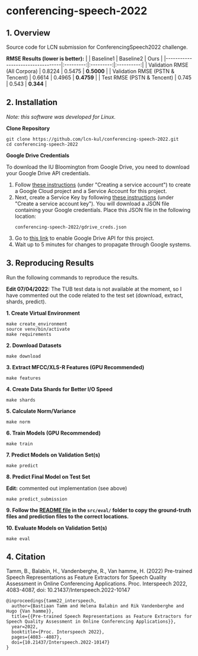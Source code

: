 # conferencing-speech-2022

## 1. Overview
Source code for LCN submission for ConferencingSpeech2022 challenge.

**RMSE Results (lower is better):**
|                                  | Baseline1 | Baseline2 |    Ours    |
|----------------------------------|:---------:|:---------:|:----------:|
| Validation RMSE (All Corpora)    |   0.8224  |   0.5475  | **0.5000** |
| Validation RMSE (PSTN & Tencent) |   0.6614  |   0.4965  | **0.4759** |
| Test RMSE (PSTN & Tencent)       |   0.745   |   0.543   |  **0.344** |


## 2. Installation
*Note: this software was developed for Linux.*

**Clone Repository**
```
git clone https://github.com/lcn-kul/conferencing-speech-2022.git
cd conferencing-speech-2022
```

**Google Drive Credentials**

To download the IU Bloomington from Google Drive, you need to download your
Google Drive API credentials.

1. Follow [these
   instructions](https://cloud.google.com/iam/docs/creating-managing-service-accounts#creating)
   (under "Creating a service account") to create a Google Cloud project and a
   Service Account for this project.
2. Next, create a Service Key by following [these
   instructions](https://cloud.google.com/iam/docs/creating-managing-service-account-keys#creating)
   (under "Create a service account key"). You will download a JSON file containing
   your Google credentials. Place this JSON file in the following location:
   ```
   conferencing-speech-2022/gdrive_creds.json
   ```
3. Go to [this
   link](https://console.developers.google.com/apis/library/drive.googleapis.com)
   to enable Google Drive API for this project.
4. Wait up to 5 minutes for changes to propagate through Google systems.

## 3. Reproducing Results

Run the following commands to reproduce the results.

**Edit 07/04/2022:** The TUB test data is not available at the moment, so I
have commented out the code related to the test set (download, extract, shards,
predict).

**1. Create Virtual Environment**
```
make create_environment
source venv/bin/activate
make requirements
```

**2. Download Datasets**
```
make download
```

**3. Extract MFCC/XLS-R Features (GPU Recommended)**
```
make features
```

**4. Create Data Shards for Better I/O Speed**
```
make shards
```

**5. Calculate Norm/Variance**
```
make norm
```

**6. Train Models (GPU Recommended)**
```
make train
```

**7. Predict Models on Validation Set(s)**
```
make predict
```

**8. Predict Final Model on Test Set**

**Edit:** commented out implementation (see above)

```
make predict_submission
```

**9. Follow the [README file](src/eval/README.md) in the `src/eval/` folder to copy
the ground-truth files and prediction files to the correct locations.**

**10. Evaluate Models on Validation Set(s)**
```
make eval
```

## 4. Citation

Tamm, B., Balabin, H., Vandenberghe, R., Van hamme, H. (2022) Pre-trained Speech Representations as Feature Extractors for Speech Quality Assessment in Online Conferencing Applications. Proc. Interspeech 2022, 4083-4087, doi: 10.21437/Interspeech.2022-10147

```
@inproceedings{tamm22_interspeech,
  author={Bastiaan Tamm and Helena Balabin and Rik Vandenberghe and Hugo {Van hamme}},
  title={{Pre-trained Speech Representations as Feature Extractors for Speech Quality Assessment in Online Conferencing Applications}},
  year=2022,
  booktitle={Proc. Interspeech 2022},
  pages={4083--4087},
  doi={10.21437/Interspeech.2022-10147}
}
```

